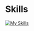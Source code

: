 # Skills 
[![My Skills](https://skillicons.dev/icons?i=html,tailwind,js,vue,react,py,fastapi,docker)](https://skillicons.dev)
